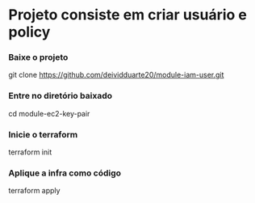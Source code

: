 # Projeto consiste em criar usuário e policy

### Baixe o projeto
git clone https://github.com/deividduarte20/module-iam-user.git

### Entre no diretório baixado
cd module-ec2-key-pair

### Inicie o terraform
terraform init

### Aplique a infra como código
terraform apply
